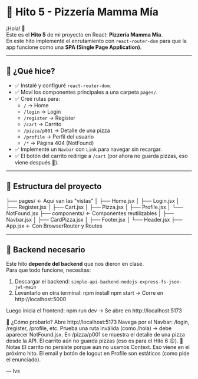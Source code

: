 # 🍕 Hito 5 - Pizzería Mamma Mía

¡Hola! 👋  
Este es el **Hito 5** de mi proyecto en React: **Pizzería Mamma Mía**.  
En este hito implementé el enrutamiento con `react-router-dom` para que la app funcione como una **SPA (Single Page Application)**.

---

## 🚀 ¿Qué hice?

- ✅ Instalé y configuré `react-router-dom`.
- ✅ Moví los componentes principales a una carpeta `pages/`.
- ✅ Creé rutas para:
  - `/` → Home
  - `/login` → Login
  - `/register` → Register
  - `/cart` → Carrito
  - `/pizza/p001` → Detalle de una pizza
  - `/profile` → Perfil del usuario
  - `/*` → Página 404 (NotFound)
- ✅ Implementé un `Navbar` con `Link` para navegar sin recargar.
- ✅ El botón del carrito redirige a `/cart` (por ahora no guarda pizzas, eso viene después 👀).

---

## 📁 Estructura del proyecto
├── pages/ ← Aquí van las "vistas"
│ ├── Home.jsx
│ ├── Login.jsx
│ ├── Register.jsx
│ ├── Cart.jsx
│ ├── Pizza.jsx
│ ├── Profile.jsx
│ └── NotFound.jsx
├── components/ ← Componentes reutilizables
│ ├── Navbar.jsx
│ ├── CardPizza.jsx
│ ├── Footer.jsx
│ └── Header.jsx
├── App.jsx ← Con BrowserRouter y Routes

---

## 🔌 Backend necesario 

Este hito **depende del backend** que nos dieron en clase.  
Para que todo funcione, necesitas:

1. Descargar el backend: `simple-api-backend-nodejs-express-fs-json-jwt-main`
2. Levantarlo en otra terminal:
   npm install
   npm start
   → Corre en http://localhost:5000

Luego inicia el frontend:
npm run dev
→ Se abre en http://localhost:5173

🧪 ¿Cómo probarlo?
Abre http://localhost:5173
Navega por el Navbar: /login, /register, /profile, etc.
Prueba una ruta inválida (como /hola) → debe aparecer NotFound.jsx.
En /pizza/p001 se muestra el detalle de una pizza desde la API.
El carrito aún no guarda pizzas (eso es para el Hito 6 😉).
📝 Notas
El carrito no persiste porque aún no usamos Context. Eso viene en el próximo hito.
El email y botón de logout en Profile son estáticos (como pide el enunciado).


— Ivs
